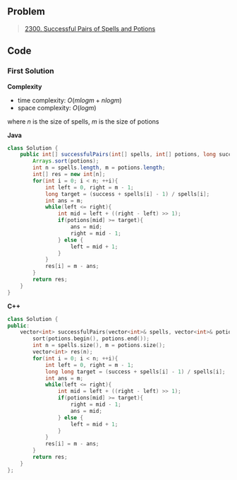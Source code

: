 ## Problem

> [2300. Successful Pairs of Spells and Potions](https://leetcode.cn/problems/successful-pairs-of-spells-and-potions/)

## Code

### First Solution

**Complexity**

- time complexity: $O(mlogm+nlogm)$
- space complexity: $O(logm)$

where $n$ is the size of spells, $m$ is the size of potions

**Java**

```java
class Solution {
    public int[] successfulPairs(int[] spells, int[] potions, long success) {
        Arrays.sort(potions);
        int n = spells.length, m = potions.length;
        int[] res = new int[n];
        for(int i = 0; i < n; ++i){
            int left = 0, right = m - 1;
            long target = (success + spells[i] - 1) / spells[i];
            int ans = m;
            while(left <= right){
                int mid = left + ((right - left) >> 1);
                if(potions[mid] >= target){
                    ans = mid;
                    right = mid - 1;
                } else {
                    left = mid + 1;
                }
            }
            res[i] = m - ans;
        }
        return res;
    }
}
```

**C++**

```c++
class Solution {
public:
    vector<int> successfulPairs(vector<int>& spells, vector<int>& potions, long long success) {
        sort(potions.begin(), potions.end());
        int n = spells.size(), m = potions.size();
        vector<int> res(n);
        for(int i = 0; i < n; ++i){
            int left = 0, right = m - 1;
            long long target = (success + spells[i] - 1) / spells[i];
            int ans = m;
            while(left <= right){
                int mid = left + ((right - left) >> 1);
                if(potions[mid] >= target){
                    right = mid - 1;
                    ans = mid;
                } else {
                    left = mid + 1;
                }
            }
            res[i] = m - ans;
        }
        return res;
    }
};
```

